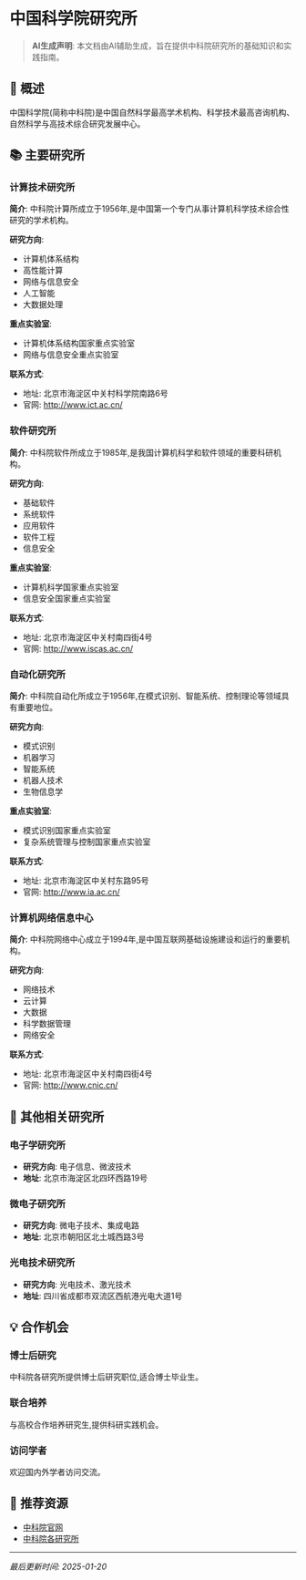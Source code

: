 # 中国科学院研究所

> **AI生成声明**: 本文档由AI辅助生成，旨在提供中科院研究所的基础知识和实践指南。

## 🎯 概述

中国科学院(简称中科院)是中国自然科学最高学术机构、科学技术最高咨询机构、自然科学与高技术综合研究发展中心。

## 📚 主要研究所

### 计算技术研究所

**简介**: 
中科院计算所成立于1956年,是中国第一个专门从事计算机科学技术综合性研究的学术机构。

**研究方向**:
- 计算机体系结构
- 高性能计算
- 网络与信息安全
- 人工智能
- 大数据处理

**重点实验室**:
- 计算机体系结构国家重点实验室
- 网络与信息安全重点实验室

**联系方式**:
- 地址: 北京市海淀区中关村科学院南路6号
- 官网: http://www.ict.ac.cn/

### 软件研究所

**简介**:
中科院软件所成立于1985年,是我国计算机科学和软件领域的重要科研机构。

**研究方向**:
- 基础软件
- 系统软件
- 应用软件
- 软件工程
- 信息安全

**重点实验室**:
- 计算机科学国家重点实验室
- 信息安全国家重点实验室

**联系方式**:
- 地址: 北京市海淀区中关村南四街4号
- 官网: http://www.iscas.ac.cn/

### 自动化研究所

**简介**:
中科院自动化所成立于1956年,在模式识别、智能系统、控制理论等领域具有重要地位。

**研究方向**:
- 模式识别
- 机器学习
- 智能系统
- 机器人技术
- 生物信息学

**重点实验室**:
- 模式识别国家重点实验室
- 复杂系统管理与控制国家重点实验室

**联系方式**:
- 地址: 北京市海淀区中关村东路95号
- 官网: http://www.ia.ac.cn/

### 计算机网络信息中心

**简介**:
中科院网络中心成立于1994年,是中国互联网基础设施建设和运行的重要机构。

**研究方向**:
- 网络技术
- 云计算
- 大数据
- 科学数据管理
- 网络安全

**联系方式**:
- 地址: 北京市海淀区中关村南四街4号
- 官网: http://www.cnic.cn/

## 🔬 其他相关研究所

### 电子学研究所

- **研究方向**: 电子信息、微波技术
- **地址**: 北京市海淀区北四环西路19号

### 微电子研究所

- **研究方向**: 微电子技术、集成电路
- **地址**: 北京市朝阳区北土城西路3号

### 光电技术研究所

- **研究方向**: 光电技术、激光技术
- **地址**: 四川省成都市双流区西航港光电大道1号

## 💡 合作机会

### 博士后研究

中科院各研究所提供博士后研究职位,适合博士毕业生。

### 联合培养

与高校合作培养研究生,提供科研实践机会。

### 访问学者

欢迎国内外学者访问交流。

## 📖 推荐资源

- [中科院官网](http://www.cas.cn/)
- [中科院各研究所](http://www.cas.cn/zz/)

---

*最后更新时间: 2025-01-20*

